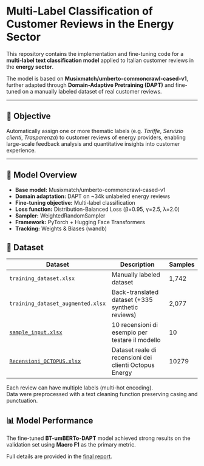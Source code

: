 # Multi-Label Classification of Customer Reviews in the Energy Sector

This repository contains the implementation and fine-tuning code for a **multi-label text classification model** applied to Italian customer reviews in the **energy sector**.

The model is based on **Musixmatch/umberto-commoncrawl-cased-v1**, further adapted through **Domain-Adaptive Pretraining (DAPT)** and fine-tuned on a manually labeled dataset of real customer reviews.


---

## 🎯 Objective

Automatically assign one or more thematic labels (e.g. *Tariffe*, *Servizio clienti*, *Trasparenza*) to customer reviews of energy providers, enabling large-scale feedback analysis and quantitative insights into customer experience.

---

## 🧠 Model Overview

- **Base model:** Musixmatch/umberto-commoncrawl-cased-v1  
- **Domain adaptation:** DAPT on ~34k unlabeled energy reviews  
- **Fine-tuning objective:** Multi-label classification  
- **Loss function:** Distribution-Balanced Loss (β=0.95, γ=2.5, λ=2.0)  
- **Sampler:** WeightedRandomSampler  
- **Framework:** PyTorch + Hugging Face Transformers  
- **Tracking:** Weights & Biases (wandb)



## 🧾 Dataset

| Dataset | Description | Samples |
|----------|--------------|----------|
| `training_dataset.xlsx` | Manually labeled dataset | 1,742 |
| `training_dataset_augmented.xlsx` | Back-translated dataset (+335 synthetic reviews) | 2,077 |
| [`sample_input.xlsx`](./data/sample_input.xlsx) | 10 recensioni di esempio per testare il modello | 10  | Test rapido |
| [`Recensioni_OCTOPUS.xlsx`](./data/Recensioni_OCTOPUS.xlsx) | Dataset reale di recensioni dei clienti Octopus Energy | 10279  | Inferenza completa |
Each review can have multiple labels (multi-hot encoding).  
Data were preprocessed with a text cleaning function preserving casing and punctuation.



## 📊 Model Performance

The fine-tuned **BT-umBERTo-DAPT** model achieved strong results on the validation set using **Macro F1** as the primary metric.  

Full details are provided in the [final report](https://github.com/lucaarmanni/multi-label-energy-reviews/blob/main/reports/report.pdf).





